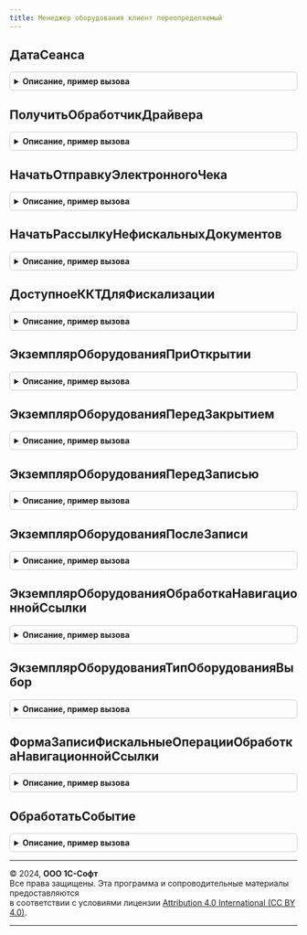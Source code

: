 ```yaml
---
title: Менеджер оборудования клиент переопределяемый
---
```



## ДатаСеанса
<details style="margin: 1em 0; padding: 0.5em; border: 1px solid #ccc; border-radius: 6px;">

<summary style="font-weight: bold; cursor: pointer;">Описание, пример вызова</summary>

```bsl

// Возвращает текущую дату, приведенную к часовому поясу сеанса.
// Предназначена для использования вместо функции ТекущаяДата().
//
// Возвращаемое значение:
//  Результат - текущая дата.
//
Функция ДатаСеанса() Экспорт
```

Пример вызова
```bsl
Результат = МенеджерОборудованияКлиентПереопределяемый.ДатаСеанса() 
```
</details>

## ПолучитьОбработчикДрайвера
<details style="margin: 1em 0; padding: 0.5em; border: 1px solid #ccc; border-radius: 6px;">

<summary style="font-weight: bold; cursor: pointer;">Описание, пример вызова</summary>

```bsl

// Функция возвращает объект обработчика драйвера по его наименованию.
//
// Параметры:
//  ОбработчикДрайвера  - Перечисление, ссылка на обработчик драйвера подключаемого оборудования.
//  ЗагружаемыйДрайвер  - Булево, признак, что драйвер загружаемый
//  ТипОборудованияИмя  - Строка, представление типа оборудования
//
// Возвращаемое значение:
//  Результат - Используемый модуль обработчика драйвера.
//
Функция ПолучитьОбработчикДрайвера(ОбработчикДрайвера, ЗагружаемыйДрайвер, ТипОборудованияИмя) Экспорт
```

Пример вызова
```bsl
Результат = МенеджерОборудованияКлиентПереопределяемый.ПолучитьОбработчикДрайвера(ОбработчикДрайвера, ЗагружаемыйДрайвер, ТипОборудованияИмя) 
```
</details>

## НачатьОтправкуЭлектронногоЧека
<details style="margin: 1em 0; padding: 0.5em; border: 1px solid #ccc; border-radius: 6px;">

<summary style="font-weight: bold; cursor: pointer;">Описание, пример вызова</summary>

```bsl

// Процедура отправляет электронное сообщение на электронную почта и абонентский номер.
//
Процедура НачатьОтправкуЭлектронногоЧека(ПараметрыЧека, ТекстСообщения, ПокупательEmail, ПокупательНомер) Экспорт
```

Пример вызова
```bsl
МенеджерОборудованияКлиентПереопределяемый.НачатьОтправкуЭлектронногоЧека(ПараметрыЧека, ТекстСообщения, ПокупательEmail, ПокупательНомер) 
```
</details>

## НачатьРассылкуНефискальныхДокументов
<details style="margin: 1em 0; padding: 0.5em; border: 1px solid #ccc; border-radius: 6px;">

<summary style="font-weight: bold; cursor: pointer;">Описание, пример вызова</summary>

```bsl

// Начинает рассылку или ставит задачу на рассылку нефискальных документов.
// Которые заданы в шаблоне чека.
Процедура НачатьРассылкуНефискальныхДокументов(Параметры) Экспорт
```

Пример вызова
```bsl
МенеджерОборудованияКлиентПереопределяемый.НачатьРассылкуНефискальныхДокументов(Параметры) 
```
</details>

## ДоступноеККТДляФискализации
<details style="margin: 1em 0; padding: 0.5em; border: 1px solid #ccc; border-radius: 6px;">

<summary style="font-weight: bold; cursor: pointer;">Описание, пример вызова</summary>

```bsl

// Переопределяет доступное ККТ для фискализации чека
// Параметры:
//  РеквизитыЧека - Структура - реквизиты фискального чека
//  СписокУстройств - Массив - список доступных ККТ для фискализации
//  ИдентификаторУстройстваККТ - Ссылка - выбранное ККТ для фискализации
//
Процедура ДоступноеККТДляФискализации(РеквизитыЧека, СписокУстройств, ИдентификаторУстройстваККТ) Экспорт
```

Пример вызова
```bsl
МенеджерОборудованияКлиентПереопределяемый.ДоступноеККТДляФискализации(РеквизитыЧека, СписокУстройств, ИдентификаторУстройстваККТ) 
```
</details>

## ЭкземплярОборудованияПриОткрытии
<details style="margin: 1em 0; padding: 0.5em; border: 1px solid #ccc; border-radius: 6px;">

<summary style="font-weight: bold; cursor: pointer;">Описание, пример вызова</summary>

```bsl

// Дополнительные переопределяемые действия с управляемой формой в Экземпляре оборудования
// при событии "ПриОткрытии".
//
// Параметры:
// Объект - СправочникОбъект.ПодключаемоеОборудование - объект подключаемого оборудования.
// ЭтаФорма - ФормаКлиентскогоПриложения - форма владелец.
// Отказ - Булево - признак отказа.
//
Процедура ЭкземплярОборудованияПриОткрытии(Объект, ЭтаФорма, Отказ) Экспорт
```

Пример вызова
```bsl
МенеджерОборудованияКлиентПереопределяемый.ЭкземплярОборудованияПриОткрытии(Объект, ЭтаФорма, Отказ) 
```
</details>

## ЭкземплярОборудованияПередЗакрытием
<details style="margin: 1em 0; padding: 0.5em; border: 1px solid #ccc; border-radius: 6px;">

<summary style="font-weight: bold; cursor: pointer;">Описание, пример вызова</summary>

```bsl

// Дополнительные переопределяемые действия с управляемой формой в Экземпляре оборудования
// при событии "ПередЗакрытием".
//
//
// Параметры:
// Объект - СправочникОбъект.ПодключаемоеОборудование - объект подключаемого оборудования.
// ЭтаФорма - ФормаКлиентскогоПриложения - форма владелец.
// Отказ - Булево - признак отказа.
// СтандартнаяОбработка - Булево - признак стандартной обработки.
//
Процедура ЭкземплярОборудованияПередЗакрытием(Объект, ЭтаФорма, Отказ, СтандартнаяОбработка) Экспорт
```

Пример вызова
```bsl
МенеджерОборудованияКлиентПереопределяемый.ЭкземплярОборудованияПередЗакрытием(Объект, ЭтаФорма, Отказ, СтандартнаяОбработка) 
```
</details>

## ЭкземплярОборудованияПередЗаписью
<details style="margin: 1em 0; padding: 0.5em; border: 1px solid #ccc; border-radius: 6px;">

<summary style="font-weight: bold; cursor: pointer;">Описание, пример вызова</summary>

```bsl

// Дополнительные переопределяемые действия с управляемой формой в Экземпляре оборудования
// при событии "ПередЗаписью".
//
// Параметры:
// Объект - СправочникОбъект.ПодключаемоеОборудование - объект подключаемого оборудования.
// ЭтаФорма - ФормаКлиентскогоПриложения - форма владелец.
// Отказ - Булево - признак отказа.
// ПараметрыЗаписи - Структура - параметры записи оборудования.
//
Процедура ЭкземплярОборудованияПередЗаписью(Объект, ЭтаФорма, Отказ, ПараметрыЗаписи) Экспорт
```

Пример вызова
```bsl
МенеджерОборудованияКлиентПереопределяемый.ЭкземплярОборудованияПередЗаписью(Объект, ЭтаФорма, Отказ, ПараметрыЗаписи) 
```
</details>

## ЭкземплярОборудованияПослеЗаписи
<details style="margin: 1em 0; padding: 0.5em; border: 1px solid #ccc; border-radius: 6px;">

<summary style="font-weight: bold; cursor: pointer;">Описание, пример вызова</summary>

```bsl

// Дополнительные переопределяемые действия с управляемой формой в Экземпляре оборудования
// при событии "ПослеЗаписи".
//
// Параметры:
// Объект - СправочникОбъект.ПодключаемоеОборудование - объект подключаемого оборудования.
// ЭтаФорма - ФормаКлиентскогоПриложения - форма владелец.
// ПараметрыЗаписи - Структура - параметры записи оборудования.
//
Процедура ЭкземплярОборудованияПослеЗаписи(Объект, ЭтаФорма, ПараметрыЗаписи) Экспорт
```

Пример вызова
```bsl
МенеджерОборудованияКлиентПереопределяемый.ЭкземплярОборудованияПослеЗаписи(Объект, ЭтаФорма, ПараметрыЗаписи) 
```
</details>

## ЭкземплярОборудованияОбработкаНавигационнойСсылки
<details style="margin: 1em 0; padding: 0.5em; border: 1px solid #ccc; border-radius: 6px;">

<summary style="font-weight: bold; cursor: pointer;">Описание, пример вызова</summary>

```bsl

// Дополнительные переопределяемые действия с управляемой формой в Экземпляре оборудования
// при событии "ОбработкаНавигационнойСсылки".
//
// Параметры:
// Объект - СправочникОбъект.ПодключаемоеОборудование - объект подключаемого оборудования.
// ЭтаФорма - ФормаКлиентскогоПриложения - форма владелец.
// НавигационнаяСсылкаФорматированнойСтроки - НавигационнаяСсылка - навигационная ссылка.
// СтандартнаяОбработка - Булево - признак стандартной обработки.
//
Процедура ЭкземплярОборудованияОбработкаНавигационнойСсылки(Объект, ЭтаФорма, НавигационнаяСсылкаФорматированнойСтроки, СтандартнаяОбработка) Экспорт
```

Пример вызова
```bsl
МенеджерОборудованияКлиентПереопределяемый.ЭкземплярОборудованияОбработкаНавигационнойСсылки(Объект, ЭтаФорма, НавигационнаяСсылкаФорматированнойСтроки, СтандартнаяОбработка) 
```
</details>

## ЭкземплярОборудованияТипОборудованияВыбор
<details style="margin: 1em 0; padding: 0.5em; border: 1px solid #ccc; border-radius: 6px;">

<summary style="font-weight: bold; cursor: pointer;">Описание, пример вызова</summary>

```bsl

// Дополнительные переопределяемые действия с управляемой формой в Экземпляре оборудования
// при событии "ТипОборудованияОбработкаВыбора".
//
// Параметры:
// Объект - СправочникОбъект.ПодключаемоеОборудование - объект подключаемого оборудования.
// ЭтаФорма - ФормаКлиентскогоПриложения - форма владелец.
// ЭтотОбъект - СправочникОбъект.ПодключаемоеОборудование - текущий объект подключаемого оборудования.
// Элемент - Элемент - изменяемый элемент.
// ВыбранноеЗначение - ПеречислениеСсылка.ТипыПодключаемогоОборудования - выбранное значение.
//
Процедура ЭкземплярОборудованияТипОборудованияВыбор(Объект, ЭтаФорма, ЭтотОбъект, Элемент, ВыбранноеЗначение) Экспорт
```

Пример вызова
```bsl
МенеджерОборудованияКлиентПереопределяемый.ЭкземплярОборудованияТипОборудованияВыбор(Объект, ЭтаФорма, ЭтотОбъект, Элемент, ВыбранноеЗначение) 
```
</details>

## ФормаЗаписиФискальныеОперацииОбработкаНавигационнойСсылки
<details style="margin: 1em 0; padding: 0.5em; border: 1px solid #ccc; border-radius: 6px;">

<summary style="font-weight: bold; cursor: pointer;">Описание, пример вызова</summary>

```bsl

// Дополнительные переопределяемые действия с управляемой формой в Фискальные операции
// при событии "ОбработкаНавигационнойСсылки".
//
Процедура ФормаЗаписиФискальныеОперацииОбработкаНавигационнойСсылки(Запись, ЭтаФорма, НавигационнаяСсылкаФорматированнойСтроки, СтандартнаяОбработка) Экспорт
```

Пример вызова
```bsl
МенеджерОборудованияКлиентПереопределяемый.ФормаЗаписиФискальныеОперацииОбработкаНавигационнойСсылки(Запись, ЭтаФорма, НавигационнаяСсылкаФорматированнойСтроки, СтандартнаяОбработка) 
```
</details>

## ОбработатьСобытие
<details style="margin: 1em 0; padding: 0.5em; border: 1px solid #ccc; border-radius: 6px;">

<summary style="font-weight: bold; cursor: pointer;">Описание, пример вызова</summary>

```bsl

Процедура ОбработатьСобытие() Экспорт
```

Пример вызова
```bsl
МенеджерОборудованияКлиентПереопределяемый.ОбработатьСобытие() 
```
</details>

---

© 2024, **ООО 1С-Софт**  
Все права защищены. Эта программа и сопроводительные материалы предоставляются  
в соответствии с условиями лицензии [Attribution 4.0 International (CC BY 4.0)](https://creativecommons.org/licenses/by/4.0/legalcode).

---

